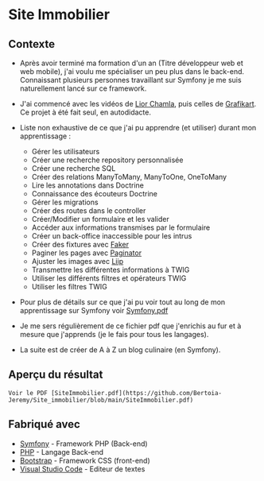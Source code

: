 # Site Immobilier
## Contexte

* Après avoir terminé ma formation d'un an (Titre développeur web et web mobile), j'ai voulu me spécialiser un peu plus dans le back-end. 
Connaissant plusieurs personnes travaillant sur Symfony je me suis naturellement lancé sur ce framework.

* J'ai commencé avec les vidéos de [Lior Chamla](https://www.youtube.com/watch?v=UTusmVpwJXo), 
  puis celles de [Grafikart](https://www.youtube.com/watch?v=82yVPNwC8cY&list=PLjwdMgw5TTLX7wmorGgfrqI9TcA8nMb29). Ce projet à été fait seul, en autodidacte.

* Liste non exhaustive de ce que j'ai pu apprendre (et utiliser) durant mon apprentissage :
  * Gérer les utilisateurs
  * Créer une recherche repository personnalisée
  * Créer une recherche SQL
  * Créer des relations ManyToMany, ManyToOne, OneToMany
  * Lire les annotations dans Doctrine
  * Connaissance des écouteurs Doctrine
  * Gérer les migrations
  * Créer des routes dans le controller
  * Créer/Modifier un formulaire et les valider
  * Accéder aux informations transmises par le formulaire
  * Créer un back-office inaccessible pour les intrus
  * Créer des fixtures avec [Faker](https://github.com/fzaninotto/Faker)
  * Paginer les pages avec [Paginator](https://github.com/KnpLabs/KnpPaginatorBundle)
  * Ajuster les images avec [Liip](https://github.com/liip/LiipImagineBundle)
  * Transmettre les différentes informations à TWIG
  * Utiliser les différents filtres et opérateurs TWIG
  * Utiliser les filtres TWIG
 
 * Pour plus de détails sur ce que j'ai pu voir tout au long de mon apprentissage sur Symfony voir [Symfony.pdf](https://github.com/Bertoia-Jeremy/Site_immobilier/blob/main/Symfony.pdf)
 * Je me sers régulièrement de ce fichier pdf que j'enrichis au fur et à mesure que j'apprends (je le fais pour tous les langages).
 
  
* La suite est de créer de A à Z un blog culinaire (en Symfony).

## Aperçu du résultat
    
    Voir le PDF [SiteImmobilier.pdf](https://github.com/Bertoia-Jeremy/Site_immobilier/blob/main/SiteImmobilier.pdf)

## Fabriqué avec
* [Symfony](https://symfony.com/) - Framework PHP (Back-end)
* [PHP](https://www.php.net/) - Langage Back-end
* [Bootstrap](https://getbootstrap.com/docs/4.4/getting-started/introduction/) - Framework CSS (front-end)
* [Visual Studio Code](https://code.visualstudio.com/) - Editeur de textes



